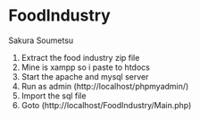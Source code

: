# FoodIndustry
Sakura Soumetsu

1. Extract the food industry zip file
2. Mine is xampp so i paste to htdocs
3. Start the apache and mysql server
4. Run as admin (http://localhost/phpmyadmin/)
5. Import the sql file
6. Goto (http://localhost/FoodIndustry/Main.php)
